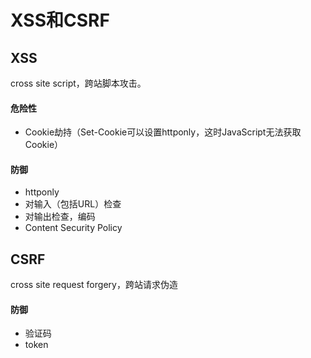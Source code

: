 # XSS和CSRF

## XSS

cross site script，跨站脚本攻击。

#### 危险性

* Cookie劫持（Set-Cookie可以设置httponly，这时JavaScript无法获取Cookie）

#### 防御

* httponly
* 对输入（包括URL）检查
* 对输出检查，编码
* Content Security Policy

## CSRF

cross site request forgery，跨站请求伪造

#### 防御

* 验证码
* token
